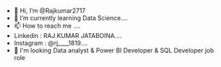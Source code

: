 - 👋 Hi, I’m @Rajkumar2717
- 🌱 I’m currently learning Data Science....
- 📫 How to reach me ....
-  Linkedin  : RAJ KUMAR JATABOINA....
-  Instagram : @rj____1819....
- 👀 I'm looking Data analyst & Power BI Developer & SQL Developer job role



<!---
Rajkumar2717/Rajkumar2717 is a ✨ special ✨ repository because its `README.md` (this file) appears on your GitHub profile.
You can click the Preview link to take a look at your changes.
--->
